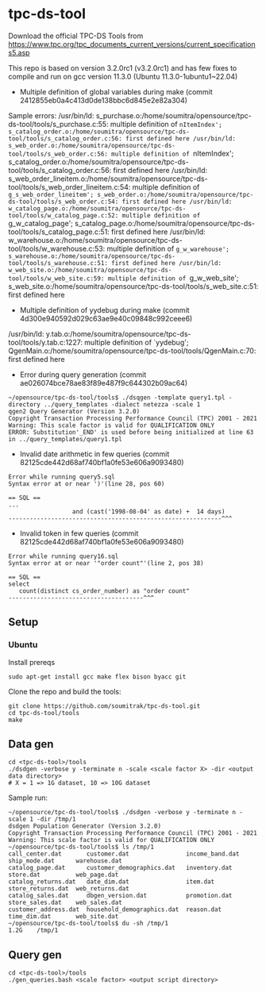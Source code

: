 # tpc-ds-tool

Download the official TPC-DS Tools from https://www.tpc.org/tpc_documents_current_versions/current_specifications5.asp

This repo is based on version 3.2.0rc1 (v3.2.0rc1) and has few fixes to compile and run on gcc version 11.3.0 (Ubuntu 11.3.0-1ubuntu1~22.04)

* Multiple definition of global variables during make (commit 2412855eb0a4c413d0de138bbc6d845e2e82a304)

Sample errors:
/usr/bin/ld: s_purchase.o:/home/soumitra/opensource/tpc-ds-tool/tools/s_purchase.c:55: multiple definition of `nItemIndex'; s_catalog_order.o:/home/soumitra/opensource/tpc-ds-tool/tools/s_catalog_order.c:56: first defined here
/usr/bin/ld: s_web_order.o:/home/soumitra/opensource/tpc-ds-tool/tools/s_web_order.c:56: multiple definition of `nItemIndex'; s_catalog_order.o:/home/soumitra/opensource/tpc-ds-tool/tools/s_catalog_order.c:56: first defined here
/usr/bin/ld: s_web_order_lineitem.o:/home/soumitra/opensource/tpc-ds-tool/tools/s_web_order_lineitem.c:54: multiple definition of `g_s_web_order_lineitem'; s_web_order.o:/home/soumitra/opensource/tpc-ds-tool/tools/s_web_order.c:54: first defined here
/usr/bin/ld: w_catalog_page.o:/home/soumitra/opensource/tpc-ds-tool/tools/w_catalog_page.c:52: multiple definition of `g_w_catalog_page'; s_catalog_page.o:/home/soumitra/opensource/tpc-ds-tool/tools/s_catalog_page.c:51: first defined here
/usr/bin/ld: w_warehouse.o:/home/soumitra/opensource/tpc-ds-tool/tools/w_warehouse.c:53: multiple definition of `g_w_warehouse'; s_warehouse.o:/home/soumitra/opensource/tpc-ds-tool/tools/s_warehouse.c:51: first defined here
/usr/bin/ld: w_web_site.o:/home/soumitra/opensource/tpc-ds-tool/tools/w_web_site.c:59: multiple definition of `g_w_web_site'; s_web_site.o:/home/soumitra/opensource/tpc-ds-tool/tools/s_web_site.c:51: first defined here

* Multiple definition of yydebug during make (commit 4d300e940592d029c63ae9e40c09848c992ceee6)

/usr/bin/ld: y.tab.o:/home/soumitra/opensource/tpc-ds-tool/tools/y.tab.c:1227: multiple definition of `yydebug'; QgenMain.o:/home/soumitra/opensource/tpc-ds-tool/tools/QgenMain.c:70: first defined here

* Error during query generation (commit ae026074bce78ae83f89e487f9c644302b09ac64)

```
~/opensource/tpc-ds-tool/tools$ ./dsqgen -template query1.tpl -directory ../query_templates -dialect netezza -scale 1
qgen2 Query Generator (Version 3.2.0)
Copyright Transaction Processing Performance Council (TPC) 2001 - 2021
Warning: This scale factor is valid for QUALIFICATION ONLY
ERROR: Substitution'_END' is used before being initialized at line 63 in ../query_templates/query1.tpl
```

* Invalid date arithmetic in few queries (commit 82125cde442d68af740bf1a0fe53e606a9093480)

```
Error while running query5.sql
Syntax error at or near ')'(line 28, pos 60)

== SQL ==
...
                  and (cast('1998-08-04' as date) +  14 days)
------------------------------------------------------------^^^

```

* Invalid token in few queries (commit 82125cde442d68af740bf1a0fe53e606a9093480)


```
Error while running query16.sql
Syntax error at or near '"order count"'(line 2, pos 38)

== SQL ==
select  
   count(distinct cs_order_number) as "order count"
--------------------------------------^^^

```

## Setup

### Ubuntu

Install prereqs

```
sudo apt-get install gcc make flex bison byacc git
```

Clone the repo and build the tools:

```
git clone https://github.com/soumitrak/tpc-ds-tool.git
cd tpc-ds-tool/tools
make
```

## Data gen

```
cd <tpc-ds-tool>/tools
./dsdgen -verbose y -terminate n -scale <scale factor X> -dir <output data directory>
# X = 1 => 1G dataset, 10 => 10G dataset
```

Sample run:
```
~/opensource/tpc-ds-tool/tools$ ./dsdgen -verbose y -terminate n -scale 1 -dir /tmp/1
dsdgen Population Generator (Version 3.2.0)
Copyright Transaction Processing Performance Council (TPC) 2001 - 2021
Warning: This scale factor is valid for QUALIFICATION ONLY
~/opensource/tpc-ds-tool/tools$ ls /tmp/1
call_center.dat       customer.dat                income_band.dat  ship_mode.dat      warehouse.dat
catalog_page.dat      customer_demographics.dat   inventory.dat    store.dat          web_page.dat
catalog_returns.dat   date_dim.dat                item.dat         store_returns.dat  web_returns.dat
catalog_sales.dat     dbgen_version.dat           promotion.dat    store_sales.dat    web_sales.dat
customer_address.dat  household_demographics.dat  reason.dat       time_dim.dat       web_site.dat
~/opensource/tpc-ds-tool/tools$ du -sh /tmp/1
1.2G	/tmp/1
```

## Query gen

```
cd <tpc-ds-tool>/tools
./gen_queries.bash <scale factor> <output script directory>
```

